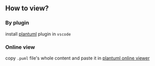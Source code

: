 ## How to view? 
### By plugin
install [plantuml](https://marketplace.visualstudio.com/items?itemName=jebbs.plantuml) plugin in `vscode`

### Online view
copy `.puml` file's whole content and paste it in [plantuml online viewer](https://www.plantuml.com/plantuml/uml)